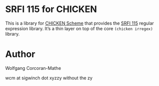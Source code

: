 # SRFI 115 for CHICKEN

This is a library for [CHICKEN Scheme](https://call-cc.org) that
provides the [SRFI 115](https://srfi.schemers.org/srfi-115) regular
expression library. It’s a thin layer on top of the core
`(chicken irregex)` library.

# Author

Wolfgang Corcoran-Mathe

wcm at sigwinch dot xyzzy without the zy
